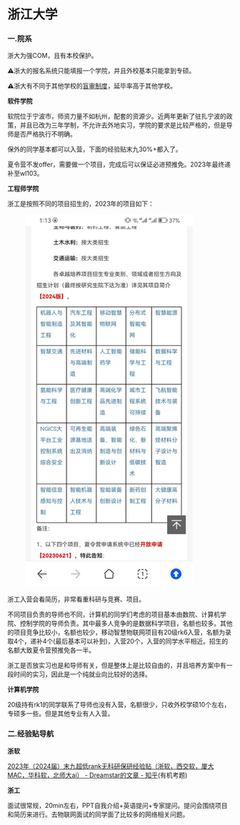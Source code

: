 # 浙江大学

### 一.院系

浙大为强COM，且有本校保护。

⚠浙大的报名系统只能填报一个学院，并且外校基本只能拿到专硕。

⚠浙大有不同于其他学校的[盲审制度](https://www.zhihu.com/question/621231050)，延毕率高于其他学校。

**软件学院**

软院位于宁波市，师资力量不如杭州，配套的资源少。近两年更新了驻扎宁波的政策，并且已改为三年学制，不允许去外地实习，学院的要求是比较严格的，但是导师是否严格执行不明确。

保外的同学基本都可以入营，下面的经验贴末九30%+都入了。

夏令营不发offer，需要做一个项目，完成后可以保证必进预推免。2023年最终递补至wl103。

**工程师学院**

浙工是按照不同的项目招生的，2023年的项目如下：

<figure><img src="zhe-jiang-da-xue/zjus.jpg" alt="" width="375"><figcaption></figcaption></figure>

浙工入营会看简历，非常看重科研与竞赛、项目。

不同项目负责的导师也不同，计算机的同学们考虑的项目基本由数院、计算机学院、控制学院的导师负责。其中最多人竞争的是数据科学项目，名额也较多。其他的项目竞争比较小，名额也较少，移动智慧物联网项目有20级rk6入营，名额为录取4个，递补4个(最后基本可以补到)，入营20个，入营的同学水平相近。招生的名额大致夏令营预推免各一半。

浙工是否放实习也是和导师有关，但是整体上是比较自由的，并且培养方案中有一段时间的实习，因此是一个纯就业向比较好的选择。

**计算机学院**

20级持有rk1的同学联系了导师也没有入营，名额很少，只收外校学硕10个左右，专硕多一些。但是其他专业有人入营。

### 二.经验贴导航

**浙软**

[2023年（2024届）末九超低rank无科研保研经验贴（浙软，西交软，厦大MAC，华科软，北师大ai） - Dreamstar的文章 - 知乎](https://zhuanlan.zhihu.com/p/659128385)(有机考题)

**浙工**

面试很常规，20min左右，PPT自我介绍+英语提问+专家提问。提问会围绕项目和简历来进行。去物联网面试的同学面了比较多的网络相关问题。
